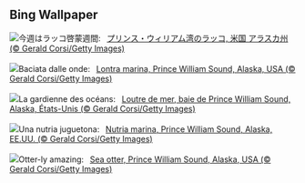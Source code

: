 ## Bing Wallpaper
![](https://www.bing.com/th?id=OHR.IcebergOtter_JA-JP1353399604_UHD.jpg&w=1000)今週はラッコ啓蒙週間:&nbsp;&ensp;[プリンス・ウィリアム湾のラッコ,  米国 アラスカ州 (© Gerald Corsi/Getty Images)](https://www.bing.com/th?id=OHR.IcebergOtter_JA-JP1353399604_UHD.jpg)
<br><br/>
![](https://www.bing.com/th?id=OHR.IcebergOtter_IT-IT1022264475_UHD.jpg&w=1000)Baciata dalle onde:&nbsp;&ensp;[Lontra marina, Prince William Sound, Alaska, USA (© Gerald Corsi/Getty Images)](https://www.bing.com/th?id=OHR.IcebergOtter_IT-IT1022264475_UHD.jpg)
<br><br/>
![](https://www.bing.com/th?id=OHR.IcebergOtter_FR-FR6372895513_UHD.jpg&w=1000)La gardienne des océans:&nbsp;&ensp;[Loutre de mer, baie de Prince William Sound, Alaska, États-Unis (© Gerald Corsi/Getty Images)](https://www.bing.com/th?id=OHR.IcebergOtter_FR-FR6372895513_UHD.jpg)
<br><br/>
![](https://www.bing.com/th?id=OHR.IcebergOtter_ES-ES5963215233_UHD.jpg&w=1000)Una nutria juguetona:&nbsp;&ensp;[Nutria marina, Prince William Sound, Alaska, EE.UU. (© Gerald Corsi/Getty Images)](https://www.bing.com/th?id=OHR.IcebergOtter_ES-ES5963215233_UHD.jpg)
<br><br/>
![](https://www.bing.com/th?id=OHR.IcebergOtter_EN-GB1302406748_UHD.jpg&w=1000)Otter-ly amazing:&nbsp;&ensp;[Sea otter, Prince William Sound, Alaska, USA (© Gerald Corsi/Getty Images)](https://www.bing.com/th?id=OHR.IcebergOtter_EN-GB1302406748_UHD.jpg)
<br><br/>
